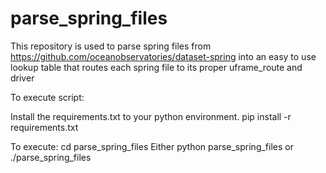 # parse_spring_files
This repository is used to parse spring files from https://github.com/oceanobservatories/dataset-spring into an easy to use lookup table that routes each spring file to its proper uframe_route and driver

To execute script:

Install the requirements.txt to your python environment.
pip install -r requirements.txt

To execute:
cd parse_spring_files
Either python parse_spring_files or ./parse_spring_files
